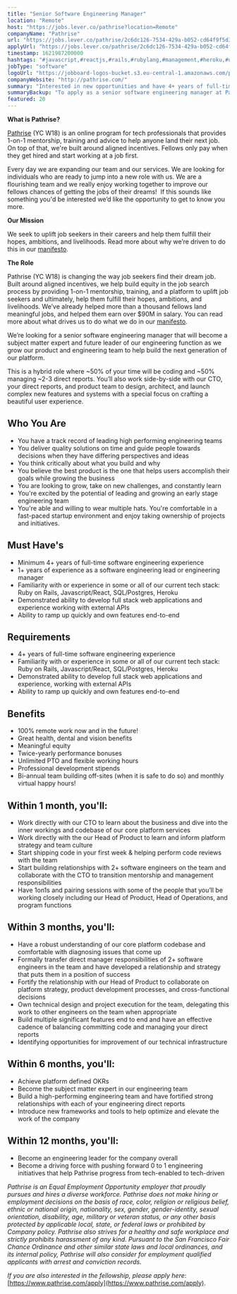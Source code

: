 ```yaml
---
title: "Senior Software Engineering Manager"
location: "Remote"
host: "https://jobs.lever.co/pathrise?location=Remote"
companyName: "Pathrise"
url: "https://jobs.lever.co/pathrise/2c6dc126-7534-429a-b052-cd64f9f5d3a5"
applyUrl: "https://jobs.lever.co/pathrise/2c6dc126-7534-429a-b052-cd64f9f5d3a5/apply"
timestamp: 1621987200000
hashtags: "#javascript,#reactjs,#rails,#rubylang,#management,#heroku,#ui/ux,#postgresql,#operations,#optimization"
jobType: "software"
logoUrl: "https://jobboard-logos-bucket.s3.eu-central-1.amazonaws.com/pathrise"
companyWebsite: "http://pathrise.com/"
summary: "Interested in new opportunities and have 4+ years of full-time software engineering experience? Pathrise has a job opening for a senior software engineering manager."
summaryBackup: "To apply as a senior software engineering manager at Pathrise, you preferably need to have some knowledge of: #javascript, #reactjs, #rails."
featured: 20
---
```


**What is Pathrise?**

[Pathrise](https://www.pathrise.com/) (YC W18) is an online program for tech professionals that provides 1-on-1 mentorship, training and advice to help anyone land their next job. On top of that, we're built around aligned incentives. Fellows only pay when they get hired and start working at a job first.

Every day we are expanding our team and our services. We are looking for individuals who are ready to jump into a new role with us. We are a flourishing team and we really enjoy working together to improve our fellows chances of getting the jobs of their dreams!  If this sounds like something you'd be interested we’d like the opportunity to get to know you more.

**Our Mission**

We seek to uplift job seekers in their careers and help them fulfill their hopes, ambitions, and livelihoods. Read more about why we’re driven to do this in our [manifesto](https://www.pathrise.com/manifesto).

**The Role**

Pathrise (YC W18) is changing the way job seekers find their dream job. Built around aligned incentives, we help build equity in the job search process by providing 1-on-1 mentorship, training, and a platform to uplift job seekers and ultimately, help them fulfill their hopes, ambitions, and livelihoods. We’ve already helped more than a thousand fellows land meaningful jobs, and helped them earn over $90M in salary. You can read more about what drives us to do what we do in our [manifesto](https://www.pathrise.com/manifesto).

We’re looking for a senior software engineering manager that will become a subject matter expert and future leader of our engineering function as we grow our product and engineering team to help build the next generation of our platform. 

This is a hybrid role where ~50% of your time will be coding and ~50% managing ~2-3 direct reports. You’ll also work side-by-side with our CTO, your direct reports, and product team to design, architect, and launch complex new features and systems with a special focus on crafting a beautiful user experience.

## Who You Are

*   You have a track record of leading high performing engineering teams 
*   You deliver quality solutions on time and guide people towards decisions when they have differing perspectives and ideas
*   You think critically about what you build and why
*   You believe the best product is the one that helps users accomplish their goals while growing the business
*   You are looking to grow, take on new challenges, and constantly learn
*   You're excited by the potential of leading and growing an early stage engineering team
*   You're able and willing to wear multiple hats. You're comfortable in a fast-paced startup environment and enjoy taking ownership of projects and initiatives.

## Must Have's

*   Minimum 4+ years of full-time software engineering experience
*   1+ years of experience as a software engineering lead or engineering manager 
*   Familiarity with or experience in some or all of our current tech stack: Ruby on Rails, Javascript/React, SQL/Postgres, Heroku
*   Demonstrated ability to develop full stack web applications and experience working with external APIs
*   Ability to ramp up quickly and own features end-to-end

## Requirements

*   4+ years of full-time software engineering experience
*   Familiarity with or experience in some or all of our current tech stack: Ruby on Rails, Javascript/React, SQL/Postgres, Heroku
*   Demonstrated ability to develop full stack web applications and experience, working with external APIs
*   Ability to ramp up quickly and own features end-to-end

## Benefits

*   100% remote work now and in the future!
*   Great health, dental and vision benefits 
*   Meaningful equity 
*   Twice-yearly performance bonuses
*   Unlimited PTO and flexible working hours
*   Professional development stipends
*   Bi-annual team building off-sites (when it is safe to do so) and monthly virtual happy hours!

## Within 1 month, you'll:

*   Work directly with our CTO to learn about the business and dive into the inner workings and codebase of our core platform services
*   Work directly with the our Head of Product to learn and inform platform strategy and team culture
*   Start shipping code in your first week & helping perform code reviews with the team
*   Start building relationships with 2+ software engineers on the team and collaborate with the CTO to transition mentorship and management responsibilities
*   Have 1on1s and pairing sessions with some of the people that you’ll be working closely including our Head of Product, Head of Operations, and program functions

## Within 3 months, you'll:

*   Have a robust understanding of our core platform codebase and comfortable with diagnosing issues that come up
*   Formally transfer direct manager responsibilities of 2+ software engineers in the team and have developed a relationship and strategy that puts them in a position of success
*   Fortify the relationship with our Head of Product to collaborate on platform strategy, product development processes, and cross-functional decisions
*   Own technical design and project execution for the team, delegating this work to other engineers on the team when appropriate
*   Build multiple significant features end to end and have an effective cadence of balancing committing code and managing your direct reports
*   Identifying opportunities for improvement of our technical infrastructure

## Within 6 months, you'll:

*   Achieve platform defined OKRs
*   Become the subject matter expert in our engineering team
*   Build a high-performing engineering team and have fortified strong relationships with each of your engineering direct reports
*   Introduce new frameworks and tools to help optimize and elevate the work of the company

## Within 12 months, you'll:

*   Become an engineering leader for the company overall
*   Become a driving force with pushing forward 0 to 1 engineering initiatives that help Pathrise progress from tech-enabled to tech-driven

_Pathrise is an Equal Employment Opportunity employer that proudly pursues and hires a diverse workforce. Pathrise does not make hiring or employment decisions on the basis of race, color, religion or religious belief, ethnic or national origin, nationality, sex, gender, gender-identity, sexual orientation, disability, age, military or veteran status, or any other basis protected by applicable local, state, or federal laws or prohibited by Company policy. Pathrise also strives for a healthy and safe workplace and strictly prohibits harassment of any kind. Pursuant to the San Francisco Fair Chance Ordinance and other similar state laws and local ordinances, and its internal policy, Pathrise will also consider for employment qualified applicants with arrest and conviction records._

_If you are also interested in the fellowship, please apply here_: [https://www.pathrise.com/apply](https://www.pathrise.com/apply).
